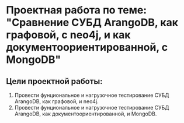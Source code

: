 # Проектная работа по теме: "Сравнение СУБД ArangoDB, как графовой, с neo4j, и как документоориентированной, с MongoDB"

## Цели проектной работы:

1. Провести фунциональное и нагрузочное тестирование СУБД ArangoDB, как графовой, и neo4j.
2. Провести фунциональное и нагрузочное тестирование СУБД ArangoDB, как документоориентированной, и MongoDB.

